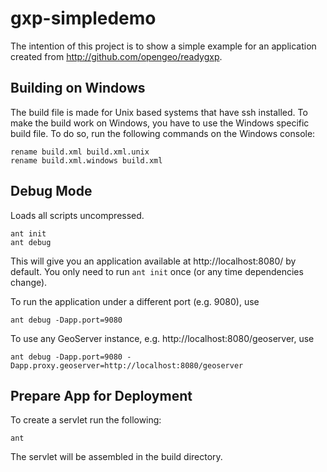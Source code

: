 # gxp-simpledemo

The intention of this project is to show a simple example for an application created
from http://github.com/opengeo/readygxp.

## Building on Windows

The build file is made for Unix based systems that have ssh installed. To
make the build work on Windows, you have to use the Windows specific
build file. To do so, run the following commands on the Windows console:

    rename build.xml build.xml.unix
    rename build.xml.windows build.xml

## Debug Mode

Loads all scripts uncompressed.

    ant init
    ant debug

This will give you an application available at http://localhost:8080/ by
default.  You only need to run `ant init` once (or any time dependencies
change).

To run the application under a different port (e.g. 9080), use

    ant debug -Dapp.port=9080

To use any GeoServer instance, e.g. http://localhost:8080/geoserver, use

    ant debug -Dapp.port=9080 -Dapp.proxy.geoserver=http://localhost:8080/geoserver

## Prepare App for Deployment

To create a servlet run the following:

    ant

The servlet will be assembled in the build directory.
